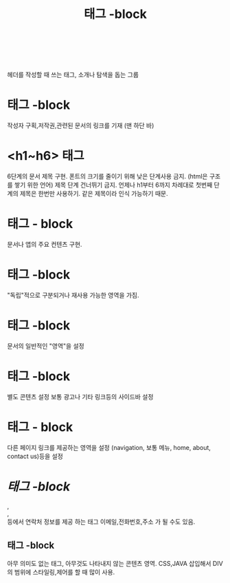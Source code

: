 # <header> 태그 -block
헤더를 작성할 때 쓰는 태그, 소개나 탐색을 돕는 그룹

# <footer> 태그 -block
작성자 구획,저작권,관련된 문서의 링크를 기재 (맨 하단 바)

# <h1~h6> 태그 
6단계의 문서 제목 구현.
폰트의 크기를 줄이기 위해 낮은 단계사용 금지. (html은  구조를 쌓기 위한 언어)
제목 단계 건너뛰기 금지. 언제나 h1부터 6까지 차례대로
첫번째 단계의 제목은 한번만 사용하기. 같은 제목이라 인식 가능하기 때문.

# <main> 태그 - block
문서나 앱의 주요 컨텐츠 구현.

# <article> 태그 -block
"독립"적으로 구분되거나 재사용 가능한 영역을 가짐.
<!-- article > section > div 순으로 의미부여 -->

# <section> 태그 -block
문서의 일반적인 "영역"을 설정

# <aside> 태그 -block
별도 콘텐츠 설정
보통 광고나 기타 링크등의 사이드바 설정

# <nav> 태그 - block
다른 페이지 링크를 제공하는 영역을 설정
(navigation, 보통 메뉴, home, about, contact us)등을 설정

# <Address> 태그 -block
<body>,<article>,<footer>등에서 연락처 정보를 제공 하는 태그
이메일,전화번호,주소 가 될 수도 있음.

# <div> 태그 -block
아무 의미도 없는 태그, 아무것도 나타내지 않는 콘텐츠 영역.
CSS,JAVA 삽입해서 DIV의 범위에 스타일링,제어를 할 때 많이 사용.


 
